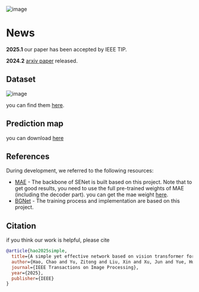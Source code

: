 ![image](https://github.com/user-attachments/assets/1b17264b-ebf6-41bc-99ef-3a415f5c636e)
# News

**2025.1** our paper has been accepted by IEEE TIP.

**2024.2** [arxiv paper](https://arxiv.org/pdf/2402.18922) released.



## Dataset
![image](https://github.com/user-attachments/assets/03224d0d-9450-43ee-bde9-6de2e51c09f8)

you can find them [here](https://github.com/lartpang/awesome-segmentation-saliency-dataset#camouflaged-object-detection-cod).

## Prediction map

you can download [here](https://drive.google.com/drive/folders/1LfSkeirAlctiroPGY6rD99FsWJ0OGRfM?usp=drive_link)


## References

During development, we referred to the following resources:

- [MAE](https://github.com/facebookresearch/mae) - The backbone of SENet is built based on this project.
  Note that to get good results, you need to use the full pre-trained weights of MAE (including the decoder part). you can get the mae weight [here](https://dl.fbaipublicfiles.com/mae/visualize/mae_visualize_vit_base.pth).
- [BGNet](https://github.com/thograce/BGNet) - The training process and implementation are based on this project.

## Citation

if you think our work is helpful, please cite

```bibtex
@article{hao2025simple,
  title={A simple yet effective network based on vision transformer for camouflaged object and salient object detection},
  author={Hao, Chao and Yu, Zitong and Liu, Xin and Xu, Jun and Yue, Huanjing and Yang, Jingyu},
  journal={IEEE Transactions on Image Processing},
  year={2025},
  publisher={IEEE}
}
